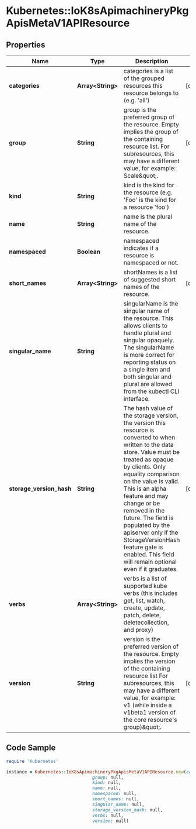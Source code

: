 # Kubernetes::IoK8sApimachineryPkgApisMetaV1APIResource

## Properties

Name | Type | Description | Notes
------------ | ------------- | ------------- | -------------
**categories** | **Array&lt;String&gt;** | categories is a list of the grouped resources this resource belongs to (e.g. &#39;all&#39;) | [optional] 
**group** | **String** | group is the preferred group of the resource.  Empty implies the group of the containing resource list. For subresources, this may have a different value, for example: Scale\&quot;. | [optional] 
**kind** | **String** | kind is the kind for the resource (e.g. &#39;Foo&#39; is the kind for a resource &#39;foo&#39;) | 
**name** | **String** | name is the plural name of the resource. | 
**namespaced** | **Boolean** | namespaced indicates if a resource is namespaced or not. | 
**short_names** | **Array&lt;String&gt;** | shortNames is a list of suggested short names of the resource. | [optional] 
**singular_name** | **String** | singularName is the singular name of the resource.  This allows clients to handle plural and singular opaquely. The singularName is more correct for reporting status on a single item and both singular and plural are allowed from the kubectl CLI interface. | 
**storage_version_hash** | **String** | The hash value of the storage version, the version this resource is converted to when written to the data store. Value must be treated as opaque by clients. Only equality comparison on the value is valid. This is an alpha feature and may change or be removed in the future. The field is populated by the apiserver only if the StorageVersionHash feature gate is enabled. This field will remain optional even if it graduates. | [optional] 
**verbs** | **Array&lt;String&gt;** | verbs is a list of supported kube verbs (this includes get, list, watch, create, update, patch, delete, deletecollection, and proxy) | 
**version** | **String** | version is the preferred version of the resource.  Empty implies the version of the containing resource list For subresources, this may have a different value, for example: v1 (while inside a v1beta1 version of the core resource&#39;s group)\&quot;. | [optional] 

## Code Sample

```ruby
require 'Kubernetes'

instance = Kubernetes::IoK8sApimachineryPkgApisMetaV1APIResource.new(categories: null,
                                 group: null,
                                 kind: null,
                                 name: null,
                                 namespaced: null,
                                 short_names: null,
                                 singular_name: null,
                                 storage_version_hash: null,
                                 verbs: null,
                                 version: null)
```


